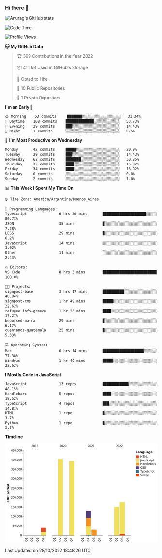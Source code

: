 ### Hi there 👋

![Anurag's GitHub stats](https://github-readme-stats.vercel.app/api?username=guiso92&count_private=true&show_icons=true&theme=dracula)

<!--START_SECTION:waka-->
![Code Time](http://img.shields.io/badge/Code%20Time-55%20hrs%2026%20mins-blue)

![Profile Views](http://img.shields.io/badge/Profile%20Views-6-blue)

**🐱 My GitHub Data** 

> 🏆 399 Contributions in the Year 2022
 > 
> 📦 41.1 kB Used in GitHub's Storage 
 > 
> 💼 Opted to Hire
 > 
> 📜 10 Public Repositories 
 > 
> 🔑 1 Private Repository 
 > 
**I'm an Early 🐤** 

```text
🌞 Morning    63 commits     ███████░░░░░░░░░░░░░░░░░░   31.34% 
🌆 Daytime    108 commits    █████████████░░░░░░░░░░░░   53.73% 
🌃 Evening    29 commits     ███░░░░░░░░░░░░░░░░░░░░░░   14.43% 
🌙 Night      1 commits      ░░░░░░░░░░░░░░░░░░░░░░░░░   0.5%

```
📅 **I'm Most Productive on Wednesday** 

```text
Monday       42 commits     █████░░░░░░░░░░░░░░░░░░░░   20.9% 
Tuesday      29 commits     ███░░░░░░░░░░░░░░░░░░░░░░   14.43% 
Wednesday    62 commits     ███████░░░░░░░░░░░░░░░░░░   30.85% 
Thursday     32 commits     ████░░░░░░░░░░░░░░░░░░░░░   15.92% 
Friday       34 commits     ████░░░░░░░░░░░░░░░░░░░░░   16.92% 
Saturday     0 commits      ░░░░░░░░░░░░░░░░░░░░░░░░░   0.0% 
Sunday       2 commits      ░░░░░░░░░░░░░░░░░░░░░░░░░   1.0%

```


📊 **This Week I Spent My Time On** 

```text
⌚︎ Time Zone: America/Argentina/Buenos_Aires

💬 Programming Languages: 
TypeScript               6 hrs 30 mins       ████████████████████░░░░░   80.73% 
JSON                     35 mins             █░░░░░░░░░░░░░░░░░░░░░░░░   7.28% 
LESS                     29 mins             █░░░░░░░░░░░░░░░░░░░░░░░░   6.2% 
JavaScript               14 mins             ░░░░░░░░░░░░░░░░░░░░░░░░░   3.02% 
Other                    11 mins             ░░░░░░░░░░░░░░░░░░░░░░░░░   2.43%

🔥 Editors: 
VS Code                  8 hrs 3 mins        █████████████████████████   100.0%

🐱‍💻 Projects: 
signpost-base            3 hrs 17 mins       ██████████░░░░░░░░░░░░░░░   40.84% 
signpost-cms             1 hr 49 mins        █████░░░░░░░░░░░░░░░░░░░░   22.62% 
refugee.info-greece      1 hr 23 mins        ████░░░░░░░░░░░░░░░░░░░░░   17.27% 
beporsed-ma-ra           29 mins             █░░░░░░░░░░░░░░░░░░░░░░░░   6.17% 
cuentanos-guatemala      25 mins             █░░░░░░░░░░░░░░░░░░░░░░░░   5.33%

💻 Operating System: 
Mac                      6 hrs 14 mins       ███████████████████░░░░░░   77.38% 
Windows                  1 hr 49 mins        █████░░░░░░░░░░░░░░░░░░░░   22.62%

```

**I Mostly Code in JavaScript** 

```text
JavaScript               13 repos            ████████████░░░░░░░░░░░░░   48.15% 
Handlebars               5 repos             ████░░░░░░░░░░░░░░░░░░░░░   18.52% 
TypeScript               4 repos             ███░░░░░░░░░░░░░░░░░░░░░░   14.81% 
HTML                     1 repo              █░░░░░░░░░░░░░░░░░░░░░░░░   3.7% 
Python                   1 repo              █░░░░░░░░░░░░░░░░░░░░░░░░   3.7%

```


**Timeline**

![Chart not found](https://raw.githubusercontent.com/Guiso92/Guiso92/main/charts/bar_graph.png) 


 Last Updated on 28/10/2022 18:48:26 UTC
<!--END_SECTION:waka-->
